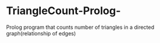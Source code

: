 # TriangleCount-Prolog-
Prolog program that counts number of triangles in a directed graph(relationship of edges)
